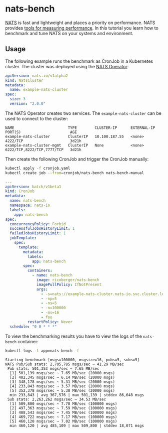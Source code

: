# nats-bench

[NATS](https://nats.io) is fast and lightweight and places a priority on performance. NATS provides [tools for measuring performance](https://docs.nats.io/nats-tools/natsbench). In this tutorial you learn how to benchmark and tune NATS on your systems and environment.

## Usage

The following example runs the benchmark as CronJob in a Kubernetes cluster. The cluster was deployed using the [NATS Operator](https://github.com/nats-io/nats-operator):

```yaml
apiVersion: nats.io/v1alpha2
kind: NatsCluster
metadata:
  name: example-nats-cluster
spec:
  size: 3
  version: "2.0.0"
```

The NATS Operator creates two services. The `example-nats-cluster` can be used to connect to the cluster:

```
NAME                        TYPE        CLUSTER-IP      EXTERNAL-IP   PORT(S)                      AGE
example-nats-cluster        ClusterIP   10.100.187.55   <none>        4222/TCP                     3d21h
example-nats-cluster-mgmt   ClusterIP   None            <none>        6222/TCP,8222/TCP,7777/TCP   3d21h
```

Then create the following CronJob and trigger the CronJob manually:

```sh
kubectl apply -f cronjob.yaml
kubectl create job --from=cronjob/nats-bench nats-bench-manual
```

```yaml
---
apiVersion: batch/v1beta1
kind: CronJob
metadata:
  name: nats-bench
  namespace: nats-io
  labels:
    app: nats-bench
spec:
  concurrencyPolicy: Forbid
  successfulJobsHistoryLimit: 1
  failedJobsHistoryLimit: 1
  jobTemplate:
    spec:
      template:
        metadata:
          labels:
            app: nats-bench
        spec:
          containers:
            - name: nats-bench
              image: ricoberger/nats-bench
              imagePullPolicy: IfNotPresent
              args:
                - -s=nats://example-nats-cluster.nats-io.svc.cluster.local:4222
                - -np=5
                - -ns=5
                - -n=100000
                - -ms=16
                - foo
          restartPolicy: Never
  schedule: "0 0 * * *"
```

To view the benchmarking results you have to view the logs of the `nats-bench` container:

```sh
kubectl logs -l app=nats-bench -f
```

```
Starting benchmark [msgs=100000, msgsize=16, pubs=5, subs=5]
NATS Pub/Sub stats: 2,705,785 msgs/sec ~ 41.29 MB/sec
 Pub stats: 501,353 msgs/sec ~ 7.65 MB/sec
  [1] 501,139 msgs/sec ~ 7.65 MB/sec (20000 msgs)
  [2] 402,345 msgs/sec ~ 6.14 MB/sec (20000 msgs)
  [3] 348,178 msgs/sec ~ 5.31 MB/sec (20000 msgs)
  [4] 233,843 msgs/sec ~ 3.57 MB/sec (20000 msgs)
  [5] 352,378 msgs/sec ~ 5.38 MB/sec (20000 msgs)
  min 233,843 | avg 367,576 | max 501,139 | stddev 86,648 msgs
 Sub stats: 2,263,262 msgs/sec ~ 34.53 MB/sec
  [1] 509,800 msgs/sec ~ 7.78 MB/sec (100000 msgs)
  [2] 497,363 msgs/sec ~ 7.59 MB/sec (100000 msgs)
  [3] 488,543 msgs/sec ~ 7.45 MB/sec (100000 msgs)
  [4] 469,722 msgs/sec ~ 7.17 MB/sec (100000 msgs)
  [5] 460,120 msgs/sec ~ 7.02 MB/sec (100000 msgs)
  min 460,120 | avg 485,109 | max 509,800 | stddev 18,071 msgs
```
